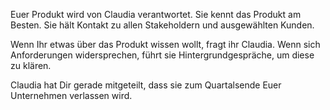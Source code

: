 Euer Produkt wird von Claudia verantwortet. Sie kennt das Produkt am Besten. Sie hält Kontakt zu allen Stakeholdern und ausgewählten Kunden.

Wenn Ihr etwas über das Produkt wissen wollt, fragt ihr Claudia. Wenn sich Anforderungen widersprechen, führt sie Hintergrundgespräche, um diese zu klären.

Claudia hat Dir gerade mitgeteilt, dass sie zum Quartalsende Euer Unternehmen verlassen wird.
